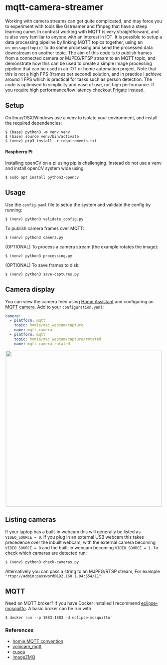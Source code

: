 # mqtt-camera-streamer
Working with camera streams can get quite complicated, and may force you to experiment with tools like Gstreamer and ffmpeg that have a steep learning curve. In contrast working with MQTT is very straightforward, and is also very familiar to anyone with an interest in IOT. It is possible to setup a data processing pipeline by linking MQTT topics together, using an `on_message(topic)` to do some processing and send the processed data downstream on another topic. The aim of this code is to publish frames from a connected camera or MJPEG/RTSP stream to an MQTT topic, and demonstrate how this can be used to create a simple image processing pipeline that can be used in an IOT or home automation project. Note that this is not a high FPS (frames per second) solution, and in practice I achieve around 1 FPS which is practical for tasks such as person detection. The code is optimised fo simplicity and ease of use, not high performance. If you require high performance/low latency checkout [Frigate](https://github.com/blakeblackshear/frigate) instead.

## Setup
On linux/OSX/Windows use a venv to isolate your environment, and install the required dependencies:
```
$ (base) python3 -m venv venv
$ (base) source venv/bin/activate
$ (venv) pip3 install -r requirements.txt
```

#### Raspberry Pi
Installing openCV on a pi using pip is challenging. Instead do not use a venv and install openCV system wide using: 
```
$ sudo apt install python3-opencv
```

## Usage
Use the `config.yaml` file to setup the system and validate the config by running:
```
$ (venv) python3 validate_config.py
```

To publish camera frames over MQTT:
```
$ (venv) python3 camera.py
```

(OPTIONAL) To process a camera stream (the example rotates the image):
```
$ (venv) python3 processing.py
```

(OPTIONAL) To save frames to disk:
```
$ (venv) python3 save-captures.py
```

## Camera display
You can view the camera feed using [Home Assistant](https://www.home-assistant.io/) and configuring an [MQTT camera](https://www.home-assistant.io/components/camera.mqtt/). Add to your `configuration.yaml`:
```yaml
camera:
  - platform: mqtt
    topic: homie/mac_webcam/capture
    name: mqtt_camera
  - platform: mqtt
    topic: homie/mac_webcam/capture/rotated
    name: mqtt_camera_rotated
```

<p align="center">
<img src="https://github.com/robmarkcole/mqtt-camera-streamer/blob/master/docs/images/ha_usage.png" width="500">
</p>

## Listing cameras
If your laptop has a built-in webcam this will generally be listed as `VIDEO_SOURCE = 0`. If you plug in an external USB webcam this takes precedence over the inbuilt webcam, with the external camera becoming `VIDEO_SOURCE = 0` and the built-in webcam becoming `VIDEO_SOURCE = 1`. To check which cameras are detected run:
```
$ (venv) python3 check-cameras.py
```
Alternatively you can pass a string to an MJPEG/RTSP stream, For example `"rtsp://admin:password@192.168.1.94:554/11" `

## MQTT
Need an MQTT broker? If you have Docker installed I recommend [eclipse-mosquitto](https://hub.docker.com/_/eclipse-mosquitto). A basic broker can be run with 
```
$ docker run --p 1883:1883 -d eclipse-mosquitto`
```

### References
* [homie MQTT convention](https://homieiot.github.io/)
* [yolocam_mqtt](https://github.com/LarsAC/yolocam_mqtt/blob/master/yolo_mqtt_server.py)
* [cusca](https://github.com/dgomes/cusca)
* [imageZMQ](https://github.com/jeffbass/imagezmq)